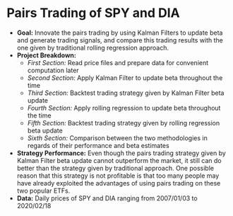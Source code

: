 # Pairs Trading of SPY and DIA

- **Goal:** Innovate the pairs trading by using Kalman Filters to update beta and generate trading signals, and compare this trading results with the one given by traditional rolling regression approach.
- **Project Breakdown:**
  - *First Section:* Read price files and prepare data for convenient computation later
  - *Second Section:* Apply Kalman Filter to update beta throughout the time
  - *Third Section:* Backtest trading strategy given by Kalman Filter beta update
  - *Fourth Section:* Apply rolling regression to update beta throughout the time 
  - *Fifth Section:* Backtest trading strategy given by rolling regression beta update
  - *Sixth Section:* Comparison between the two methodologies in regards of their performance and beta estimates
- **Strategy Performance:** Even though the pairs trading strategy given by Kalman Filter beta update cannot outperform the market, it still can do better than the strategy given by traditional approach. One possible reason that this strategy is not profitable is that too many people may have already exploited the advantages of using pairs trading on these two popular ETFs.
- **Data:** Daily prices of SPY and DIA ranging from 2007/01/03 to 2020/02/18
